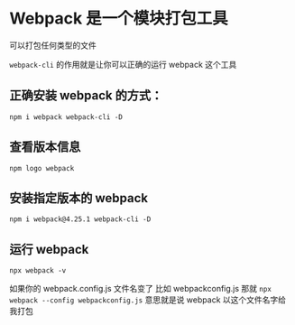 # Webpack 是一个模块打包工具

可以打包任何类型的文件

`webpack-cli` 的作用就是让你可以正确的运行 webpack 这个工具

## 正确安装 webpack 的方式：

`npm i webpack webpack-cli -D`

## 查看版本信息

`npm logo webpack`

## 安装指定版本的 webpack

`npm i webpack@4.25.1 webpack-cli -D`

## 运行 webpack

`npx webpack -v`

如果你的 webpack.config.js 文件名变了 比如 webpackconfig.js 那就
`npx webpack --config webpackconfig.js`
意思就是说 webpack 以这个文件名字给我打包
